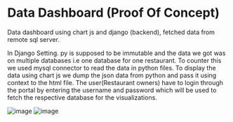 # Data Dashboard (Proof Of Concept)

Data dashboard using chart js and django (backend), fetched data from remote sql server.

In Django Setting. py is supposed to be immutable and the data we got was on multiple databases i.e one database for one restaurant.
To counter this we used mysql connector to read the data in python files.
To display the data using chart js we dump the json data from python and pass it using context to the html file.
The user(Restaurant owners) have to login through the portal by entering the username and password which will be used to fetch the
respective database for the visualizations.

![image](https://user-images.githubusercontent.com/66113291/180042662-58136ac5-7399-4680-a4e8-f62f9318cd99.png)
![image](https://user-images.githubusercontent.com/66113291/180042712-58c814d2-146d-41fc-9a34-daf6dd33c91d.png)
